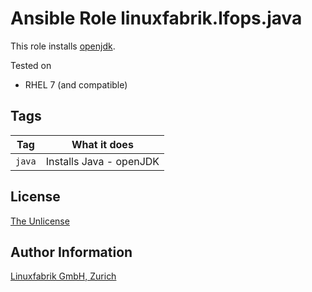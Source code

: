 # Ansible Role linuxfabrik.lfops.java

This role installs [openjdk](https://openjdk.java.net).

Tested on

* RHEL 7 (and compatible)


## Tags

| Tag    | What it does            |
| ---    | ------------            |
| `java` | Installs Java - openJDK |


## License

[The Unlicense](https://unlicense.org/)


## Author Information

[Linuxfabrik GmbH, Zurich](https://www.linuxfabrik.ch)
